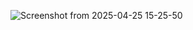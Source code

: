
![Screenshot from 2025-04-25 15-25-50](https://github.com/user-attachments/assets/97016e24-4942-4847-b297-960cc613b109)

